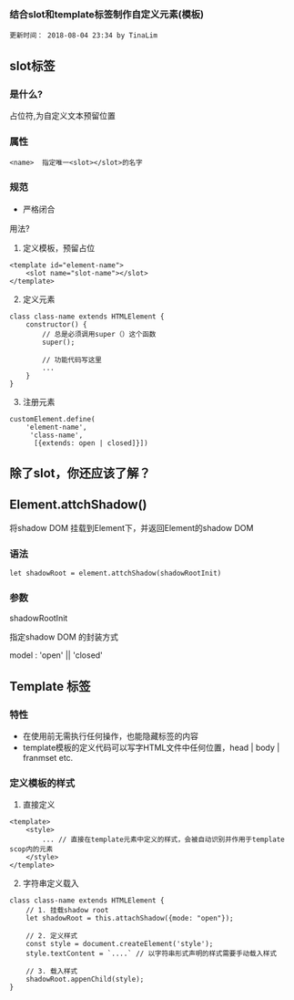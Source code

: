 ### 结合slot和template标签制作自定义元素(模板)
`
更新时间： 2018-08-04 23:34 by TinaLim
`
## slot标签
### 是什么?
占位符,为自定义文本预留位置

### 属性
```
<name>  指定唯一<slot></slot>的名字
```

### 规范
+ 严格闭合

用法?

1. 定义模板，预留占位
```
<template id="element-name">
    <slot name="slot-name"></slot>
</template>

```
2. 定义元素
```
class class-name extends HTMLElement {
    constructor() {
        // 总是必须调用super（）这个函数
        super();

        // 功能代码写这里
        ...
    }
}
```

3. 注册元素
```
customElement.define(
    'element-name',
     'class-name',
      [{extends: open | closed]}])
```

## 除了slot，你还应该了解？

## Element.attchShadow()
将shadow DOM 挂载到Element下，并返回Element的shadow DOM

### 语法
```
let shadowRoot = element.attchShadow(shadowRootInit)
```
### 参数
shadowRootInit 

指定shadow DOM 的封装方式

model : 'open' || 'closed'

## Template 标签
### 特性
+ 在使用前无需执行任何操作，也能隐藏标签的内容
+ template模板的定义代码可以写字HTML文件中任何位置，head | body | franmset  etc.

### 定义模板的样式
1. 直接定义
```
<template>
    <style>
        ... // 直接在template元素中定义的样式，会被自动识别并作用于template scop内的元素
    </style>
</template>
```
2. 字符串定义载入
```
class class-name extends HTMLElement {
    // 1. 挂载shadow root
    let shadowRoot = this.attachShadow({mode: "open"});

    // 2. 定义样式
    const style = document.createElement('style');
    style.textContent = `....` // 以字符串形式声明的样式需要手动载入样式

    // 3. 载入样式
    shadowRoot.appenChild(style);
}
```



